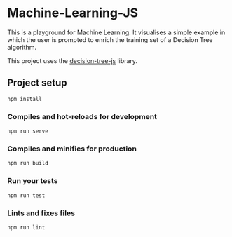 # Machine-Learning-JS

This is a playground for Machine Learning.
It visualises a simple example in which the user is prompted to enrich the training set of a Decision Tree algorithm.

This project uses the [decision-tree-js](https://github.com/lagodiuk/decision-tree-js) library.

## Project setup
```
npm install
```

### Compiles and hot-reloads for development
```
npm run serve
```

### Compiles and minifies for production
```
npm run build
```

### Run your tests
```
npm run test
```

### Lints and fixes files
```
npm run lint
```
